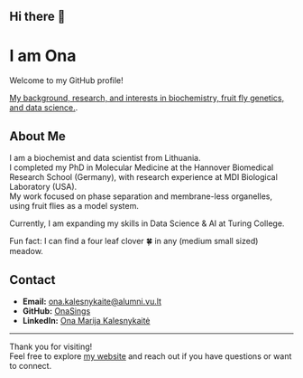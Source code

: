 ## Hi there 👋

<!--
**OnaSings/OnaSings** is a ✨ _special_ ✨ repository because its `README.md` (this file) appears on your GitHub profile.
-->

# I am Ona

Welcome to my GitHub profile!  

[My background, research, and interests in biochemistry, fruit fly genetics, and data science.](https://onasings.github.io/OnaSings/).

## About Me

I am a biochemist and data scientist from Lithuania.  
I completed my PhD in Molecular Medicine at the Hannover Biomedical Research School (Germany), with research experience at MDI Biological Laboratory (USA).  
My work focused on phase separation and membrane-less organelles, using fruit flies as a model system.

Currently, I am expanding my skills in Data Science & AI at Turing College.

Fun fact: I can find a four leaf clover 🍀 in any (medium small sized) meadow.

## Contact

- **Email:** ona.kalesnykaite@alumni.vu.lt  
- **GitHub:** [OnaSings](https://github.com/OnaSings)  
- **LinkedIn:** [Ona Marija Kalesnykaitė](https://www.linkedin.com/in/onamarijakal/)

---

Thank you for visiting!  
Feel free to explore [my website](https://onasings.github.io/OnaSings/) and reach out if you have questions or want to connect.


